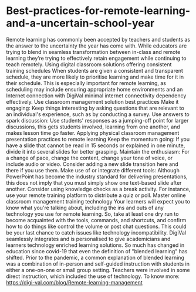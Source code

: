 # Best-practices-for-remote-learning-and-a-uncertain-school-year
Remote learning has commonly been accepted by teachers and students as the answer to the uncertainty the year has come with. While educators are trying to blend in seamless transformation between in-class and remote learning they’re trying to effectively retain engagement while continuing to teach remotely. Using digital classroom solutions offering consistent training schedules When students are given a consistent and transparent schedule, they are more likely to prioritise learning and make time for it in their schedule. This is especially important for remote learning, as scheduling may include ensuring appropriate home environments and an Internet connection with DigiVal minimal internet connectivity dependency effectively. Use classroom management solution best practices Make it engaging: Keep things interesting by asking questions that are relevant to an individual's experience, such as by conducting a survey. Use answers to spark discussion: Use students' responses as a jumping-off point for larger discussions, this gets students involved, learning from one another, and makes lesson time go faster. Applying physical classroom management presentation practices to remote learning Keep the momentum going: If you have a slide that cannot be read in 15 seconds or explained in one minute, divide it into several slides for better grasping. Maintain the enthusiasm: For a change of pace, change the content, change your tone of voice, or include audio or video. Consider adding a new slide transition here and there if you use them. Make use of or integrate different tools: Although PowerPoint has become the industry standard for delivering presentations, this does not imply that you must simply show one text-based slide after another. Consider using knowledge checks as a break activity. For instance, use your remote training platform to distribute a quiz or poll. Master online classroom management training technology Your learners will expect you to know what you're talking about, including the ins and outs of any technology you use for remote learning. So, take at least one dry run to become acquainted with the tools, commands, and shortcuts, and confirm how to do things like control the volume or post chat questions. This could be your last chance to catch issues like technology incompatibility. DigiVal seamlessly integrates and is personalised to give academicians and learners technology enriched learning solutions. So much has changed in education since covid-19 that even the definition of "blended learning" has shifted. Prior to the pandemic, a common explanation of blended learning was a combination of in-person and self-guided instruction with students in either a one-on-one or small group setting. Teachers were involved in some direct instruction, which included the use of technology. To know more:  https://digi-val.com/blog/Remote-learning-management
